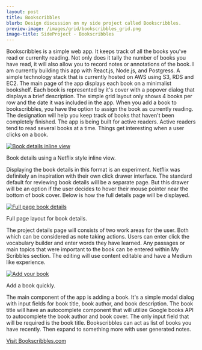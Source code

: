 ```yaml
---
layout: post
title: Bookscribbles
blurb: Design discussion on my side project called Bookscribbles.
preview-image: /images/grid/bookscribbles_grid.png
image-title: SideProject - Bookscribbles
---
```


Bookscribbles is a simple web app.  It keeps track of all the books you've read or currenlty reading.  Not only does it tally the number of books you have read, it will also allow you to record notes or annotations of the book.  I am currently building this app with React.js, Node.js, and Postgress.  A simple technology stack that is currently hosted on AWS using S3, RDS and EC2.  The main page of the app displays each book on a minimalist bookshelf.  Each book is represented by it's cover with a popover dialog that displays a brief description.  The simple grid layout only shows 4 books per row and the date it was included in the app.  When you add a book to bookscribbles, you have the option to assign the book as currently reading.  The designation will help you keep track of books that haven't been completely finished.  The app is being built for active readers.  Active readers tend to read several books at a time.  Things get interesting when a user clicks on a book.  

<div class="post-image border-image">
  <a href="/images/posts/bookscribbles/inline_details_bs.png" data-imagelightbox="b"><img src="/images/posts/bookscribbles/inline_details_bs.png" title="Book details inline view" alt="Book details inline view"/></a>
  <p class="caption">Book details using a Netflix style inline view.</p>
</div>

Displaying the book details in this format is an experiment. Netflix was definitely an inspiration with their own click drawer interface.  The standard default for reviewing book details will be a separate page.  But this drawer will be an option if the user decides to hover their mouse pointer near the bottom of book cover.  Below is how the full details page will be displayed.

<div class="post-image border-image">
  <a href="/images/posts/bookscribbles/full_details_bs.png" data-imagelightbox="b"><img src="/images/posts/bookscribbles/full_details_bs.png" title="Full page book details" alt="Full page book details"/></a>
  <p class="caption">Full page layout for book details.</p>
</div>

The project details page will consists of two work areas for the user.  Both which can be considered as note taking actions.  Users can enter click the vocabulary builder and enter words they have learned.  Any passages or main topics that were important to the book can be entered within My Scribbles section.  The editing will use content editable and have a Medium like experience.    

<div class="post-image border-image">
  <a href="/images/posts/bookscribbles/snapshot_bs_5.png" data-imagelightbox="b"><img src="/images/posts/bookscribbles/snapshot_bs_5.png" title="Add your book" alt="Add your book"/></a>
  <p class="caption">Add a book quickly.</p>
</div>

The main component of the app is adding a book.  It's a simple modal dialog with input fields for book title, book author, and book description.  The book title will have an autocomplete component that will utilize Google books API to autocomplete the book author and book cover.  The only input field that will be required is the book title.  Bookscribbles can act as list of books you have recently.  Then expand to something more with user generated notes.  

<a class="btn" href="http://bookscribbles.com">Visit Bookscribbles.com</a>
